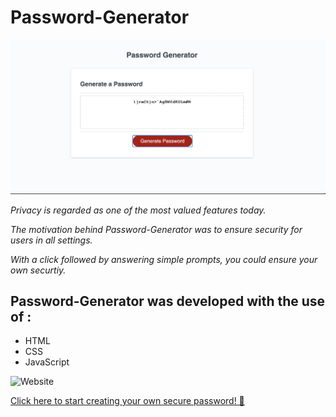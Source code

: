 # Password-Generator
![](Images/Password-Generator.png)

_Privacy is regarded as one of the most valued features today._

_The motivation behind Password-Generator was to ensure security for users in all settings._ 

_With a click followed by answering simple prompts, you could ensure your own securtiy._

## Password-Generator was developed with the use of :
- HTML
- CSS
- JavaScript

![Website](https://img.shields.io/website)

[Click here to start creating your own secure password! 🔐](https://ffakih5.github.io/Password-Generator/)